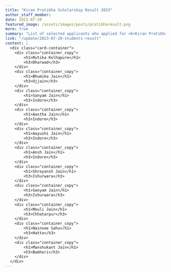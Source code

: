 ```yaml
---
title: "Kiran Pratibha Scholarship Result 2023"
author_staff_member:
date: 2023-07-20
featured_image: /assets/images/posts/pratibharesult.png
more: true
summary: "List of selected applicants who applied for <b>Kiran Pratibha</b> Scholarship 2023."
link: "/update/2023-07-20-students-result"
content: |
  <div class="card-container">
    <div class="container_copy">
        <h1>Rutika Kolhapure</h1>
        <h3>Dharwad</h3>
    </div>
    <div class="container_copy">
        <h1>Bhumika Jain</h1>
        <h3>Ujjain</h3>
    </div>
    <div class="container_copy">
        <h1>Sanyam Jain</h1>
        <h3>Indore</h3>
    </div>
    <div class="container_copy">
        <h1>Aastha Jain</h1>
        <h3>Indore</h3>
    </div>
    <div class="container_copy">
        <h1>Aayushi Jain</h1>
        <h3>Indore</h3>
    </div>
    <div class="container_copy">
        <h1>Ansh Jain</h1>
        <h3>Indore</h3>
    </div>
    <div class="container_copy">
        <h1>Shreyansh Jain</h1>
        <h3>Ishurwara</h3>
    </div>
    <div class="container_copy">
        <h1>Sanyam Jain</h1>
        <h3>Ishurwara</h3>
    </div>
    <div class="container_copy">
        <h1>Mouli Jain</h1>
        <h3>Chhatarpur</h3>
    </div>
    <div class="container_copy">
        <h1>Nainsee Sahu</h1>
        <h3>Hatta</h3>
    </div>
    <div class="container_copy">
        <h1>Manshukant Jain</h1>
        <h3>Bamhori</h3>
    </div>
  </div>
---
```

